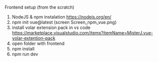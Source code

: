 Frontend setup (from the scratch)
1. NodeJS & npm instalation https://nodejs.org/en/
2. npm init vue@latest (screen Screen_npm_vue.png)
3. install volar extension pack in vs code https://marketplace.visualstudio.com/items?itemName=MisterJ.vue-volar-extention-pack
4. open folder with frontend
5. npm install
6. npm run dev